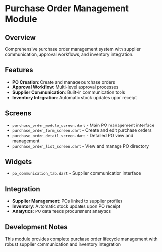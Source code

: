 # Purchase Order Management Module

## Overview
Comprehensive purchase order management system with supplier communication, approval workflows, and inventory integration.

## Features
- **PO Creation**: Create and manage purchase orders
- **Approval Workflow**: Multi-level approval processes
- **Supplier Communication**: Built-in communication tools
- **Inventory Integration**: Automatic stock updates upon receipt

## Screens
- `purchase_order_module_screen.dart` - Main PO management interface
- `purchase_order_form_screen.dart` - Create and edit purchase orders
- `purchase_order_detail_screen.dart` - Detailed PO view and management
- `purchase_order_list_screen.dart` - View and manage PO directory

## Widgets
- `po_communication_tab.dart` - Supplier communication interface

## Integration
- **Supplier Management**: POs linked to supplier profiles
- **Inventory**: Automatic stock updates upon PO receipt
- **Analytics**: PO data feeds procurement analytics

## Development Notes
This module provides complete purchase order lifecycle management with robust supplier communication and inventory integration.
